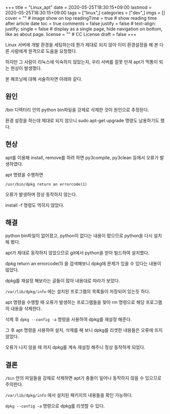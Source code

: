 +++
title = "Linux_apt"
date = 2020-05-25T18:30:15+09:00
lastmod = 2020-05-25T18:30:15+09:00
tags = ["linux",]
categories = ["dev",]
imgs = []
cover = ""  # image show on top
readingTime = true  # show reading time after article date
toc = true
comments = false
justify = false  # text-align: justify;
single = false  # display as a single page, hide navigation on bottom, like as about page.
license = ""  # CC License
draft = false
+++

Linux 서버에 개발 환경을 세팅하는데 뭔가 제대로 되지 않아 이미 환경설정을 해 본 다른 사람에게 원격으로 도움을 요청했다. 

하지만 그 사람이 리눅스에 익숙하지 않았는지, 우리 서버를 잘못 만져 apt가 먹통이 되는 현상이 발생했다. 

본 해프닝에 대해 서술하자면 아래와 같다. 

## 원인

/bin 디렉터리 안의 python bin파일을 강제로 삭제한 것이 원인으로 추정된다. 

환경 설정을 하는데 제대로 되지 않으니 sudo apt-get upgrade 명령도 남용하기도 했다. 


## 현상

apt를 이용해 install, remove를 하려 하면 py3compile, py3clean 등에서 오류가 발생하였다. 

apt 명령을 수행하면 
```
/usr/bin/dpkg return an errorcode(1) 
```

오류가 발생하며 정상 동작하지 않는다. 

install -f 명령도 먹히지 않았다. 


## 해결

python bin파일이 없어졌고, python이 없다는 내용이 떴으므로 python을 다시 설치해 봤다. 

apt가 제대로 동작하지 않았으므로 git에서 python을 받아 빌드하여 설치했다. 


dpkg return an errorcode(1) 을 검색해보니 dpkg에 문제가 있을 수 있다는 내용이 많았다. 

dpkg를 재설정 해보라는 글들이 많아 내용대로 따라가 보았다. 

``/var/lib/dpkg/info`` 에는 설치된 프로그램의 목록들이 저장되어 있는듯 하다. 

apt 명령을 수행할 때 오류가 발생하는 프로그램들을 찾아 rm 명령으로 해당 프로그램의 내용을 삭제한다. 

삭제 후 ``dpkg --config -a`` 명령을 사용하여 dpkg를 재설정 해준다. 

그 후 apt 명령을 사용하여 설치, 삭제를 해 보니 dpkg를 리셋한 내용들은 오류에 뜨지 않았다. 

오류가 나지 않을 때 까지 dpkg를 계속 재설정 해주니 정상 동작하게 되었다. 


## 결론

``/bin`` 안의 파일들을 강제로 삭제하면 apt가 충돌이 일어나 동작하지 않을 수 있으므로 주의한다. 

``/var/lib/dpkg/info`` 에서 설치된 패키지의 내용들을 확인 가능하다. 

``dpkg --config -a`` 명령으로 dpkg를 리셋할 수 있다. 

